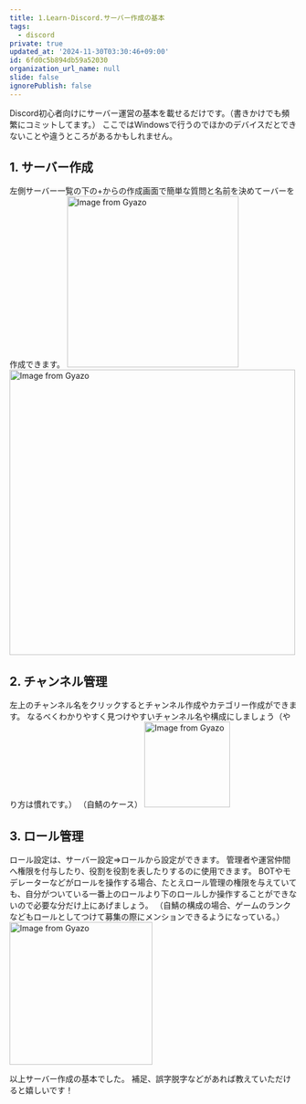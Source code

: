 ```yaml
---
title: 1.Learn-Discord.サーバー作成の基本
tags:
  - discord
private: true
updated_at: '2024-11-30T03:30:46+09:00'
id: 6fd0c5b894db59a52030
organization_url_name: null
slide: false
ignorePublish: false
---
```


Discord初心者向けにサーバー運営の基本を載せるだけです。（書きかけでも頻繁にコミットしてます。）
ここではWindowsで行うのでほかのデバイスだとできないことや違うところがあるかもしれません。
## 1. サーバー作成
左側サーバー一覧の下の+からの作成画面で簡単な質問と名前を決めてーバーを作成できます。
<a href="https://gyazo.com/caf92d826937a883d3734b386547c246"><img src="https://i.gyazo.com/caf92d826937a883d3734b386547c246.png" alt="Image from Gyazo" width="300"/></a>
<a href="https://gyazo.com/7c3eec1532c6929c64cb6a14f7277358"><img src="https://i.gyazo.com/7c3eec1532c6929c64cb6a14f7277358.png" alt="Image from Gyazo" width="500"/></a>

## 2. チャンネル管理
左上のチャンネル名をクリックするとチャンネル作成やカテゴリー作成ができます。
なるべくわかりやすく見つけやすいチャンネル名や構成にしましょう（やり方は慣れです。）
（自鯖のケース）
<a href="https://gyazo.com/743225b3858fdd2eecf6317dabfc3514"><img src="https://i.gyazo.com/743225b3858fdd2eecf6317dabfc3514.png" alt="Image from Gyazo" width="150"/></a>

## 3. ロール管理
ロール設定は、サーバー設定⇒ロールから設定ができます。
管理者や運営仲間へ権限を付与したり、役割を役割を表したりするのに使用できます。
BOTやモデレーターなどがロールを操作する場合、たとえロール管理の権限を与えていても、自分がついている一番上のロールより下のロールしか操作することができないので必要な分だけ上にあげましょう。
（自鯖の構成の場合、ゲームのランクなどもロールとしてつけて募集の際にメンションできるようになっている。）
<a href="https://gyazo.com/7692c60d2daa38b4c03d58e3dbf4e36c"><img src="https://i.gyazo.com/7692c60d2daa38b4c03d58e3dbf4e36c.png" alt="Image from Gyazo" width="250"/></a>

以上サーバー作成の基本でした。
補足、誤字脱字などがあれば教えていただけると嬉しいです！
